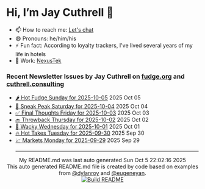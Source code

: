 # Hi, I’m Jay Cuthrell 👋

- 📫 How to reach me: [Let's chat](https://jaycuthrell.com/contact/)
- 😄 Pronouns: he/him/his
- ⚡ Fun fact: According to loyalty trackers, I've lived several years of my life in hotels
- 💼 Work: [NexusTek](https://nexustek.com)

### Recent Newsletter Issues by Jay Cuthrell on [fudge.org](https://fudge.org) and [cuthrell.consulting](https://cuthrell.consulting)
 - [🌶️ Hot Fudge Sunday for 2025-10-05](https://fudge.org/archive/hot-fudge-sunday-for-2025-10-05/) 2025 Oct 05
 - [🔮 Sneak Peak Saturday for 2025-10-04](https://fudge.org/archive/sneak-peak-saturday-for-2025-10-04/) 2025 Oct 04
 - [✅ Final Thoughts Friday for 2025-10-03](https://fudge.org/archive/final-thoughts-friday-for-2025-10-03/) 2025 Oct 03
 - [🔙 Throwback Thursday for 2025-10-02](https://fudge.org/archive/throwback-thursday-for-2025-10-02/) 2025 Oct 02
 - [🤪 Wacky Wednesday for 2025-10-01](https://fudge.org/archive/wacky-wednesday-for-2025-10-01/) 2025 Oct 01
 - [🔥 Hot Takes Tuesday for 2025-09-30](https://fudge.org/archive/hot-takes-tuesday-for-2025-09-30/) 2025 Sep 30
 - [📈 Markets Monday for 2025-09-29](https://fudge.org/archive/markets-monday-for-2025-09-29/) 2025 Sep 29<hr>
<div align="center">
My README.md was last auto generated Sun Oct  5 22:02:16 2025
<br>
  <link href="https://github.com/jaycuthrell" rel="me">
  <link href="https://fudge.org" rel="me">
This auto generated README.md file is created by code based on examples from <a href="https://towardsdatascience.com/auto-updating-your-github-profile-with-python-cde87b638168" target="_blank">@dylanroy</a> and <a href="https://github.com/eugeneyan" target="_blank">@eugeneyan</a>.
<br>
<a href="https://github.com/JayCuthrell/JayCuthrell/actions"><img src="https://github.com/JayCuthrell/JayCuthrell/workflows/cron/badge.svg?branch=master" align="center" alt="Build README"></a>
</div>

